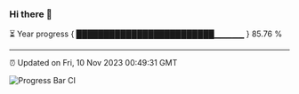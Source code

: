 ### Hi there 👋

⏳ Year progress { █████████████████████████▁▁▁▁▁ } 85.76 %

---

⏰ Updated on Fri, 10 Nov 2023 00:49:31 GMT

![Progress Bar CI](https://github.com/liununu/liununu/workflows/Progress%20Bar%20CI/badge.svg)
